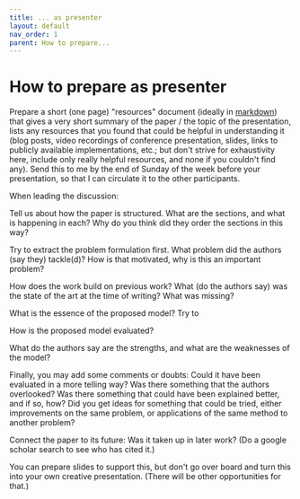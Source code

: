 ```yaml
---
title: ... as presenter
layout: default
nav_order: 1
parent: How to prepare...
---
```


# How to prepare as presenter


Prepare a short (one page) "resources" document (ideally in [markdown](https://guides.github.com/features/mastering-markdown/)) that gives a very short summary of the paper / the topic of the presentation, lists any resources that you found that could be helpful in understanding it (blog posts, video recordings of conference presentation, slides, links to publicly available implementations, etc.; but don't strive for exhaustivity here, include only really helpful resources, and none if you couldn't find any). Send this to me by the end of Sunday of the week before your presentation, so that I can circulate it to the other participants.

When leading the discussion:

Tell us about how the paper is structured. What are the sections, and what is happening in each? Why do you think did they order the sections in this way?

Try to extract the problem formulation first. What problem did the authors (say they) tackle(d)? How is that motivated, why is this an important problem?

How does the work build on previous work? What (do the authors say) was the state of the art at the time of writing? What was missing?

What is the essence of the proposed model? Try to

How is the proposed model evaluated?

What do the authors say are the strengths, and what are the weaknesses of the model?

Finally, you may add some comments or doubts: Could it have been evaluated in a more telling way? Was there something that the authors overlooked? Was there something that could have been explained better, and if so, how? Did you get ideas for something that could be tried, either improvements on the same problem, or applications of the same method to another problem?

Connect the paper to its future: Was it taken up in later work? (Do a google scholar search to see who has cited it.)


You can prepare slides to support this, but don't go over board and turn this into your own creative presentation. (There will be other opportunities for that.)
